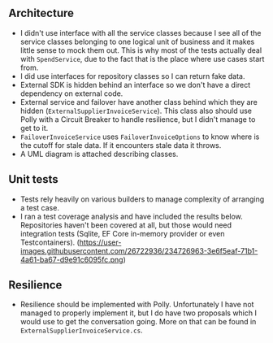 ## Architecture

* I didn't use interface with all the service classes because I see all of the service classes belonging to one logical unit of business and it makes little sense to mock them out. This is why most of the tests actually deal with `SpendService`, due to the fact that is the place where use cases start from.
* I did use interfaces for repository classes so I can return fake data.
* External SDK is hidden behind an interface so we don't have a direct dependency on external code.
* External service and failover have another class behind which they are hidden (`ExternalSupplierInvoiceService`). This class also should use Polly with a Circuit Breaker to handle resilience, but I didn't manage to get to it.
* `FailoverInvoiceService` uses `FailoverInvoiceOptions` to know where is the cutoff for stale data. If it encounters stale data it throws.
* A UML diagram is attached describing classes.

## Unit tests

* Tests rely heavily on various builders to manage complexity of arranging a test case.
* I ran a test coverage analysis and have included the results below. Repositories haven't been covered at all, but those would need integration tests (Sqlite, EF Core in-memory provider or even Testcontainers).
(https://user-images.githubusercontent.com/26722936/234726963-3e6f5eaf-71b1-4a61-ba67-d9e91c6095fc.png)

## Resilience

* Resilience should be implemented with Polly. Unfortunately I have not managed to properly implement it, but I do have two proposals which I would use to get the conversation going. More on that can be found in `ExternalSupplierInvoiceService.cs`.
